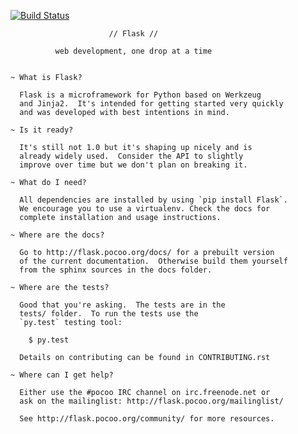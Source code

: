 [![Build Status](https://travis-ci.org/pallets/flask.png)](https://travis-ci.org/pallets/flask)

                          // Flask //

              web development, one drop at a time


    ~ What is Flask?

      Flask is a microframework for Python based on Werkzeug
      and Jinja2.  It's intended for getting started very quickly
      and was developed with best intentions in mind.

    ~ Is it ready?

      It's still not 1.0 but it's shaping up nicely and is
      already widely used.  Consider the API to slightly
      improve over time but we don't plan on breaking it.

    ~ What do I need?

      All dependencies are installed by using `pip install Flask`.
      We encourage you to use a virtualenv. Check the docs for
      complete installation and usage instructions.

    ~ Where are the docs?

      Go to http://flask.pocoo.org/docs/ for a prebuilt version
      of the current documentation.  Otherwise build them yourself
      from the sphinx sources in the docs folder.

    ~ Where are the tests?

      Good that you're asking.  The tests are in the
      tests/ folder.  To run the tests use the
      `py.test` testing tool:

        $ py.test

      Details on contributing can be found in CONTRIBUTING.rst

    ~ Where can I get help?

      Either use the #pocoo IRC channel on irc.freenode.net or
      ask on the mailinglist: http://flask.pocoo.org/mailinglist/

      See http://flask.pocoo.org/community/ for more resources.


